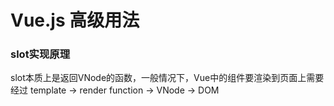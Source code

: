 # Vue.js 高级用法


### slot实现原理

slot本质上是返回VNode的函数，一般情况下，Vue中的组件要渲染到页面上需要经过
template -> render function -> VNode -> DOM


